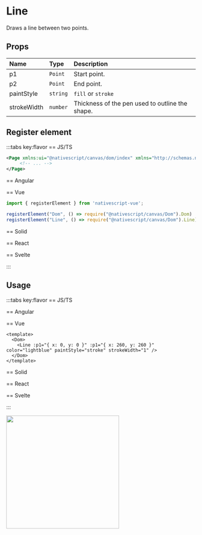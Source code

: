 # Line

Draws a line between two points.

## Props

| Name        | Type     | Description                                     |
| :---------- | :------- | :---------------------------------------------- |
| p1          | `Point`  | Start point.                                    |
| p2          | `Point`  | End point.                                      |
| paintStyle  | `string` | `fill` or `stroke`                              |
| strokeWidth | `number` | Thickness of the pen used to outline the shape. |


## Register element
:::tabs key:flavor
== JS/TS

```xml
<Page xmlns:ui="@nativescript/canvas/dom/index" xmlns="http://schemas.nativescript.org/tns.xsd">
     <!-- ... -->
</Page>
```

== Angular


== Vue

```ts
import { registerElement } from 'nativescript-vue';

registerElement("Dom", () => require("@nativescript/canvas/Dom").Dom)
registerElement("Line", () => require("@nativescript/canvas/Dom").Line)
```

== Solid


== React


== Svelte


:::

## Usage


:::tabs key:flavor
== JS/TS



== Angular


== Vue

```vue
<template>
  <Dom>
    <Line :p1="{ x: 0, y: 0 }" :p1="{ x: 260, y: 260 }" color="lightblue" paintStyle="stroke" strokeWidth="1" />
  </Dom>
</template>
```

== Solid


== React



== Svelte



:::

<img height="300px" width="300px" style="margin-bottom: 12px;" src="/img/line.webp"/>
